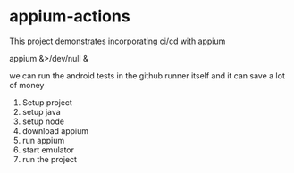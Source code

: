 # appium-actions
This project demonstrates incorporating ci/cd with appium


appium &>/dev/null &

we can run the android tests in the github runner itself and it can save a lot of money

1. Setup project
2. setup java
3. setup node
4. download appium
5. run appium
6. start emulator
7. run the project 